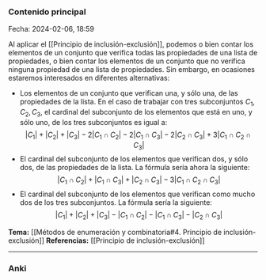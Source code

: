 ### Contenido principal

Fecha: 2024-02-06, 18:59

Al aplicar el [[Principio de inclusión-exclusión]], podemos o bien contar los elementos de un conjunto que verifica todas las propiedades de una lista de propiedades, o bien contar los elementos de un conjunto que no verifica ninguna propiedad de una lista de propiedades. Sin embargo, en ocasiones estaremos interesados en diferentes alternativas:
- Los elementos de un conjunto que verifican una, y sólo una, de las propiedades de la lista. En el caso de trabajar con tres subconjuntos $C_1, C_2, C_3$, el cardinal del subconjunto de los elementos que está en uno, y sólo uno, de los tres subconjuntos es igual a:
$$|C_1| + |C_2| + |C_3| - 2|C_1 \cap C_2| - 2|C_1 \cap C_3| - 2|C_2 \cap C_3| + 3|C_1 \cap C_2 \cap C_3|$$
- El cardinal del subconjunto de los elementos que verifican dos, y sólo dos, de las propiedades de la lista. La fórmula sería ahora la siguiente:
$$|C_1 \cap C_2| + |C_1 \cap C_3| + |C_2 \cap C_3| - 3|C_1 \cap C_2 \cap C_3|$$
- El cardinal del subconjunto de los elementos que verifican como mucho dos de los tres subconjuntos. La fórmula sería la siguiente:
$$|C_1| + |C_2| + |C_3| - |C_1 \cap C_2| - |C_1 \cap C_3| - |C_2 \cap C_3|$$

**Tema:** [[Métodos de enumeración y combinatoria#4. Principio de inclusión-exclusión]]
**Referencias:** [[Principio de inclusión-exclusión]]

---
### Anki
